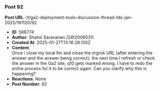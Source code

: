 ### Post 92
**Post URL**: /t/ga2-deployment-tools-discussion-thread-tds-jan-2025/161120/92
- **ID**: 586774
- **Author**: Shalini Saravanan (24f2006531)
- **Created At**: 2025-01-27T13:16:28.130Z
- **Content**:  
  Once i close my local llm and close the nrgrok URL (after entering the answer and the answer being correct), the next time I refresh or check the answer in the Ga2 site, q10 gets marked wrong. I have to redo the entire process for it to be correct again.
Can you clarify why this is happening?
- **Reactions**: None
- **Post Number**: 92

